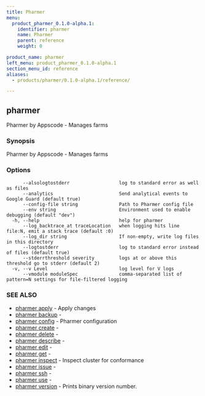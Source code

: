 ```yaml
---
title: Pharmer
menu:
  product_pharmer_0.1.0-alpha.1:
    identifier: pharmer
    name: Pharmer
    parent: reference
    weight: 0

product_name: pharmer
left_menu: product_pharmer_0.1.0-alpha.1
section_menu_id: reference
aliases:
  - products/pharmer/0.1.0-alpha.1/reference/

---
```

## pharmer

Pharmer by Appscode - Manages farms

### Synopsis


Pharmer by Appscode - Manages farms

### Options

```
      --alsologtostderr                  log to standard error as well as files
      --analytics                        Send analytical events to Google Guard (default true)
      --config-file string               Path to Pharmer config file
      --env string                       Environment used to enable debugging (default "dev")
  -h, --help                             help for pharmer
      --log_backtrace_at traceLocation   when logging hits line file:N, emit a stack trace (default :0)
      --log_dir string                   If non-empty, write log files in this directory
      --logtostderr                      log to standard error instead of files (default true)
      --stderrthreshold severity         logs at or above this threshold go to stderr (default 2)
  -v, --v Level                          log level for V logs
      --vmodule moduleSpec               comma-separated list of pattern=N settings for file-filtered logging
```

### SEE ALSO
* [pharmer apply](/docs/reference/pharmer_apply.md)	 - Apply changes
* [pharmer backup](/docs/reference/pharmer_backup.md)	 - 
* [pharmer config](/docs/reference/pharmer_config.md)	 - Pharmer configuration
* [pharmer create](/docs/reference/pharmer_create.md)	 - 
* [pharmer delete](/docs/reference/pharmer_delete.md)	 - 
* [pharmer describe](/docs/reference/pharmer_describe.md)	 - 
* [pharmer edit](/docs/reference/pharmer_edit.md)	 - 
* [pharmer get](/docs/reference/pharmer_get.md)	 - 
* [pharmer inspect](/docs/reference/pharmer_inspect.md)	 - Inspect cluster for conformance
* [pharmer issue](/docs/reference/pharmer_issue.md)	 - 
* [pharmer ssh](/docs/reference/pharmer_ssh.md)	 - 
* [pharmer use](/docs/reference/pharmer_use.md)	 - 
* [pharmer version](/docs/reference/pharmer_version.md)	 - Prints binary version number.

